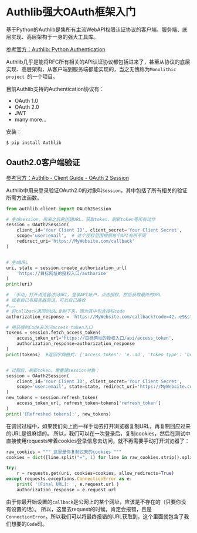 # Authlib强大OAuth框架入门

基于Python的Authlib是集所有主流WebAPI权限认证协议的客户端、服务端、底层实现、高层架构于一身的强大工具库。

[参考官方：Authlib: Python Authentication](https://docs.authlib.org/en/latest/)

Authlib几乎是能将RFC所有相关的API认证协议都包括进来了，甚至从协议的底层实现、高层架构，从客户端到服务端都能实现的，当之无愧称为`Monolithic project `的一个项目。

目前Authlib支持的Authentication协议有：
- OAuth 1.0
- OAuth 2.0
- JWT
- many more...

安装：
```sh
$ pip install Authlib
```


## Oauth2.0客户端验证

[参考官方：Authlib - Client Guide - OAuth 2 Session](https://docs.authlib.org/en/latest/client/oauth2.html)

Authlib中用来登录验证OAuth2.0的对象叫`Session`，其中包括了所有相关的验证所需方法函数。

```py
from authlib.client import OAuth2Session

# 生成session，用来之后的创建URL、获取token、刷新token等所有动作
session = OAuth2Session(
    client_id='Your Client ID', client_secret='Your Client Secret',
    scope='user:email',  # 这个授权范围根据每个API有所不同
    redirect_uri='https://MyWebsite.com/callback'
)


# 生成URL
uri, state = session.create_authorization_url(
    'https://目标网址的授权入口/authorize'
)
print(uri)

# 「手动」打开浏览器访问URI，登录API帐户，点击授权，然后获取最终的URL
# 或者自己有服务器的话，可以自己接收
#。。。
# 将callback返回的URL复制下来，因为其中包含授权code
authorization_response = 'https://MyWebsite.com/callback?code=42..e9&state=d..t'

# 用获得的Code去访问access_token入口
tokens = session.fetch_access_token(
    access_token_url='https://目标网址的授权入口/api/access_token',
    authorization_response=authorization_response
)
print(tokens)  #返回字典格式: {'access_token': 'e..ad', 'token_type': 'bearer', 'scope': 'user:email'}


# 过期后，刷新token。需重建session对象：
session = OAuth2Session(
    client_id='Your Client ID', client_secret='Your Client Secret',
    scope='user:email', state=state, redirect_uri='https://MyWebsite.com/callback'
)
new_tokens = session.refresh_token(
    access_token_url, refresh_token=tokens['refresh_token']
)
print('[Refreshed tokens]:', new_tokens)

```

在调试过程中，如果我们向上面一样手动去打开浏览器复制URL，再复制回应过来的URL是很麻烦的。
所以，我们可以在一次登录后，复制cookies，然后在测试中直接使用requests带着cookies登录信息去访问，就不再需要手动打开浏览器了：
```py
raw_cookies = """ 这里是你复制过来的cookies """
cookies = dict([line.split("=", 1) for line in raw_cookies.strip().split("; ")])

try:
    r = requests.get(uri, cookies=cookies, allow_redirects=True)
except requests.exceptions.ConnectionError as e:
    print( '[Final URL]: ', e.request.url )
    authorization_response = e.request.url
```
由于你最开始设置的`callback`是公网上的某个网址，应该是不存在的（只要你没有设置的话）。
所以，这里去request的时候，肯定会报错，且是`ConnectionError`。所以我们可以将最终报错的URL获取到，这个里面就包含了我们想要的`Code`码。